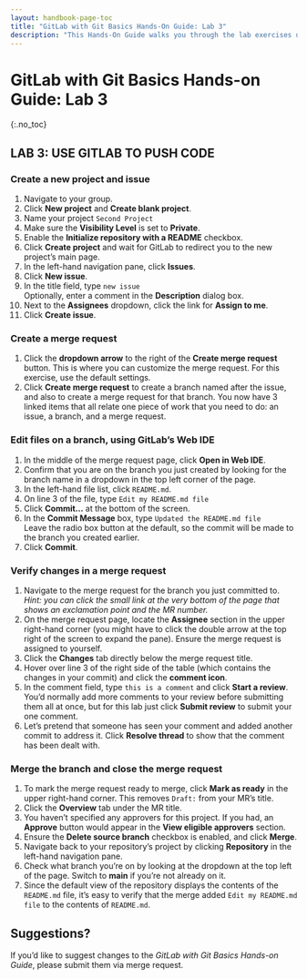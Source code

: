 ```yaml
---
layout: handbook-page-toc
title: "GitLab with Git Basics Hands-On Guide: Lab 3"
description: "This Hands-On Guide walks you through the lab exercises used in the GitLab with Git Basics course."
---
```

# GitLab with Git Basics Hands-on Guide: Lab 3
{:.no_toc}

## LAB 3: USE GITLAB TO PUSH CODE

### Create a new project and issue
1. Navigate to your group.
1. Click **New project** and **Create blank project**.
1. Name your project `Second Project`
1. Make sure the **Visibility Level** is set to **Private**.
1. Enable the **Initialize repository with a README** checkbox.
1. Click **Create project** and wait for GitLab to redirect you to the new project’s main page.
1. In the left-hand navigation pane, click **Issues**.
1. Click **New issue**.
1. In the title field, type `new issue`<br/>
   Optionally, enter a comment in the **Description** dialog box.
1. Next to the **Assignees** dropdown, click the link for **Assign to me**.
1. Click **Create issue**.

### Create a merge request
1. Click the **dropdown arrow** to the right of the **Create merge request** button. This is where you can customize the merge request. For this exercise, use the default settings.
1. Click **Create merge request** to create a branch named after the issue, and also to create a merge request for that branch. You now have 3 linked items that all relate one piece of work that you need to do: an issue, a branch, and a merge request.

### Edit files on a branch, using GitLab’s Web IDE
1. In the middle of the merge request page, click **Open in Web IDE**.
1. Confirm that you are on the branch you just created by looking for the branch name in a dropdown in the top left corner of the page.
1. In the left-hand file list, click `README.md`.
1. On line 3 of the file, type `Edit my README.md file`
1. Click **Commit...** at the bottom of the screen.
1. In the **Commit Message** box, type `Updated the README.md file`<br/>
   Leave the radio box button at the default, so the commit will be made to the branch you created earlier.
1. Click **Commit**.

### Verify changes in a merge request
1. Navigate to the merge request for the branch you just committed to. *Hint: you can click the small link at the very bottom of the page that shows an exclamation point and the MR number.*
1. On the merge request page, locate the **Assignee** section in the upper right-hand corner (you might have to click the double arrow at the top right of the screen to expand the pane). Ensure the merge request is assigned to yourself.
1. Click the **Changes** tab directly below the merge request title.
1. Hover over line 3 of the right side of the table (which contains the changes in your commit) and click the **comment icon**.
1. In the comment field, type `this is a comment` and click **Start a review**. You’d normally add more comments to your review before submitting them all at once, but for this lab just click **Submit review** to submit your one comment.
1. Let’s pretend that someone has seen your comment and added another commit to address it. Click **Resolve thread** to show that the comment has been dealt with.

### Merge the branch and close the merge request
1. To mark the merge request ready to merge, click **Mark as ready** in the upper right-hand corner. This removes `Draft:` from your MR’s title.
1. Click the **Overview** tab under the MR title.
1. You haven’t specified any approvers for this project. If you had, an **Approve** button would appear in the **View eligible approvers** section.
1. Ensure the **Delete source branch** checkbox is enabled, and click **Merge**.
1. Navigate back to your repository’s project by clicking **Repository** in the left-hand navigation pane.
1. Check what branch you’re on by looking at the dropdown at the top left of the page. Switch to **main** if you’re not already on it.
1. Since the default view of the repository displays the contents of the `README.md` file, it’s easy to verify that the merge added `Edit my README.md file` to the contents of `README.md`.

## Suggestions?
If you’d like to suggest changes to the *GitLab with Git Basics Hands-on Guide*, please submit them via merge request.
